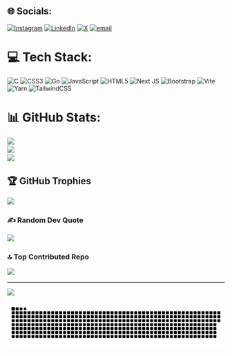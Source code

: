 
## 🌐 Socials:
[![Instagram](https://img.shields.io/badge/Instagram-%23E4405F.svg?logo=Instagram&logoColor=white)](https://instagram.com/4_xw1n) [![LinkedIn](https://img.shields.io/badge/LinkedIn-%230077B5.svg?logo=linkedin&logoColor=white)](https://linkedin.com/in/aswin-s-437580321) [![X](https://img.shields.io/badge/X-black.svg?logo=X&logoColor=white)](https://x.com/4_xw1n) [![email](https://img.shields.io/badge/Email-D14836?logo=gmail&logoColor=white)](mailto:Aswinsanthoshachus@gmail.com) 

# 💻 Tech Stack:
![C](https://img.shields.io/badge/c-%2300599C.svg?style=for-the-badge&logo=c&logoColor=white) ![CSS3](https://img.shields.io/badge/css3-%231572B6.svg?style=for-the-badge&logo=css3&logoColor=white) ![Go](https://img.shields.io/badge/go-%2300ADD8.svg?style=for-the-badge&logo=go&logoColor=white) ![JavaScript](https://img.shields.io/badge/javascript-%23323330.svg?style=for-the-badge&logo=javascript&logoColor=%23F7DF1E) ![HTML5](https://img.shields.io/badge/html5-%23E34F26.svg?style=for-the-badge&logo=html5&logoColor=white) ![Next JS](https://img.shields.io/badge/Next-black?style=for-the-badge&logo=next.js&logoColor=white) ![Bootstrap](https://img.shields.io/badge/bootstrap-%238511FA.svg?style=for-the-badge&logo=bootstrap&logoColor=white) ![Vite](https://img.shields.io/badge/vite-%23646CFF.svg?style=for-the-badge&logo=vite&logoColor=white) ![Yarn](https://img.shields.io/badge/yarn-%232C8EBB.svg?style=for-the-badge&logo=yarn&logoColor=white) ![TailwindCSS](https://img.shields.io/badge/tailwindcss-%2338B2AC.svg?style=for-the-badge&logo=tailwind-css&logoColor=white)
# 📊 GitHub Stats:
![](https://github-readme-stats.vercel.app/api?username=aswin1661&theme=tokyonight&hide_border=false&include_all_commits=true&count_private=false)<br/>
![](https://nirzak-streak-stats.vercel.app/?user=aswin1661&theme=tokyonight&hide_border=false)<br/>
![](https://github-readme-stats.vercel.app/api/top-langs/?username=aswin1661&theme=tokyonight&hide_border=false&include_all_commits=true&count_private=false&layout=compact)

## 🏆 GitHub Trophies
![](https://github-profile-trophy.vercel.app/?username=aswin1661&theme=onedark&no-frame=false&no-bg=true&margin-w=4)

### ✍️ Random Dev Quote
![](https://quotes-github-readme.vercel.app/api?type=horizontal&theme=tokyonight)

### 🔝 Top Contributed Repo
![](https://github-contributor-stats.vercel.app/api?username=aswin1661&limit=5&theme=dark&combine_all_yearly_contributions=true)

---
[![](https://visitcount.itsvg.in/api?id=aswin1661&icon=3&color=3)](https://visitcount.itsvg.in)

<picture>
  <source media="(prefers-color-scheme: dark)" srcset="https://raw.githubusercontent.com/aswin1661/aswin1661/output/github-snake-dark.svg" />
  <source media="(prefers-color-scheme: light)" srcset="https://raw.githubusercontent.com/aswin1661/aswin1661/output/github-snake.svg" />
  <img alt="github-snake" src="https://raw.githubusercontent.com/aswin1661/aswin1661/output/github-snake.svg" />
</picture>

<!-- Proudly created with GPRM ( https://gprm.itsvg.in ) -->
